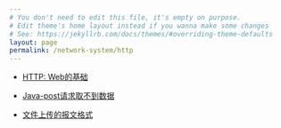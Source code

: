 ```yaml
---
# You don't need to edit this file, it's empty on purpose.
# Edit theme's home layout instead if you wanna make some changes
# See: https://jekyllrb.com/docs/themes/#overriding-theme-defaults
layout: page
permalink: /network-system/http
---
```


* [HTTP: Web的基础](./http-basic)

* [Java-post请求取不到数据](./java-post-getparameter)
* [文件上传的报文格式](./文件上传的报文格式)
